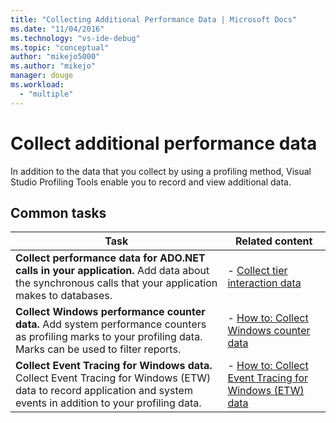 ```yaml
---
title: "Collecting Additional Performance Data | Microsoft Docs"
ms.date: "11/04/2016"
ms.technology: "vs-ide-debug"
ms.topic: "conceptual"
author: "mikejo5000"
ms.author: "mikejo"
manager: douge
ms.workload: 
  - "multiple"
---
```

# Collect additional performance data

In addition to the data that you collect by using a profiling method, Visual Studio Profiling Tools enable you to record and view additional data.

## Common tasks

|Task|Related content|
|----------|---------------------|
|**Collect performance data for ADO.NET calls in your application.** Add data about the synchronous calls that your application makes to databases.|- [Collect tier interaction data](../profiling/collecting-tier-interaction-data.md)|
|**Collect Windows performance counter data.** Add system performance counters as profiling marks to your profiling data. Marks can be used to filter reports.|- [How to: Collect Windows counter data](../profiling/how-to-collect-windows-counter-data.md)|
|**Collect Event Tracing for Windows data.** Collect Event Tracing for Windows (ETW) data to record application and system events in addition to your profiling data.|- [How to: Collect Event Tracing for Windows (ETW) data](../profiling/how-to-collect-event-tracing-for-windows-etw-data.md)|